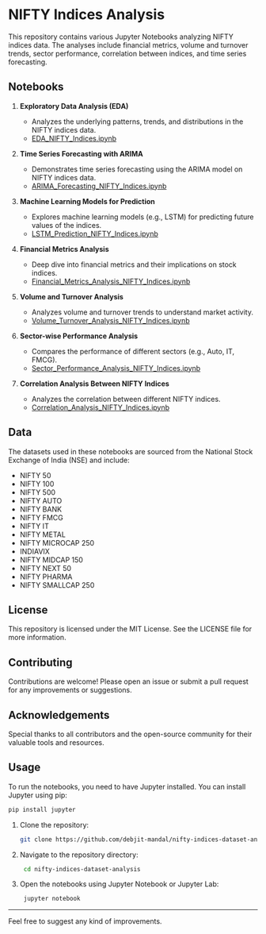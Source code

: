 # NIFTY Indices Analysis

This repository contains various Jupyter Notebooks analyzing NIFTY indices data. The analyses include financial metrics, volume and turnover trends, sector performance, correlation between indices, and time series forecasting.

## Notebooks

1. **Exploratory Data Analysis (EDA)**
   - Analyzes the underlying patterns, trends, and distributions in the NIFTY indices data.
   - [EDA_NIFTY_Indices.ipynb](link-to-notebook)

2. **Time Series Forecasting with ARIMA**
   - Demonstrates time series forecasting using the ARIMA model on NIFTY indices data.
   - [ARIMA_Forecasting_NIFTY_Indices.ipynb](link-to-notebook)

3. **Machine Learning Models for Prediction**
   - Explores machine learning models (e.g., LSTM) for predicting future values of the indices.
   - [LSTM_Prediction_NIFTY_Indices.ipynb](link-to-notebook)

4. **Financial Metrics Analysis**
   - Deep dive into financial metrics and their implications on stock indices.
   - [Financial_Metrics_Analysis_NIFTY_Indices.ipynb](link-to-notebook)

5. **Volume and Turnover Analysis**
   - Analyzes volume and turnover trends to understand market activity.
   - [Volume_Turnover_Analysis_NIFTY_Indices.ipynb](link-to-notebook)

6. **Sector-wise Performance Analysis**
   - Compares the performance of different sectors (e.g., Auto, IT, FMCG).
   - [Sector_Performance_Analysis_NIFTY_Indices.ipynb](link-to-notebook)

7. **Correlation Analysis Between NIFTY Indices**
   - Analyzes the correlation between different NIFTY indices.
   - [Correlation_Analysis_NIFTY_Indices.ipynb](link-to-notebook)

## Data

The datasets used in these notebooks are sourced from the National Stock Exchange of India (NSE) and include:

- NIFTY 50
- NIFTY 100
- NIFTY 500
- NIFTY AUTO
- NIFTY BANK
- NIFTY FMCG
- NIFTY IT
- NIFTY METAL
- NIFTY MICROCAP 250
- INDIAVIX
- NIFTY MIDCAP 150
- NIFTY NEXT 50
- NIFTY PHARMA
- NIFTY SMALLCAP 250


## License

This repository is licensed under the MIT License. See the LICENSE file for more information.

## Contributing

Contributions are welcome! Please open an issue or submit a pull request for any improvements or suggestions.

## Acknowledgements

Special thanks to all contributors and the open-source community for their valuable tools and resources.

## Usage
To run the notebooks, you need to have Jupyter installed. You can install Jupyter using pip:

```bash
pip install jupyter
```
1. Clone the repository:
   ```bash
   git clone https://github.com/debjit-mandal/nifty-indices-dataset-analysis.git
2. Navigate to the repository directory:
   ```bash
    cd nifty-indices-dataset-analysis
3. Open the notebooks using Jupyter Notebook or Jupyter Lab:
   ```bash
    jupyter notebook
----------------------------------------------------------------

Feel free to suggest any kind of improvements.
